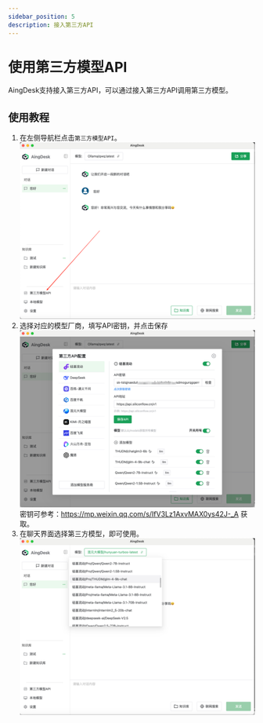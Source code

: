 ```yaml
---
sidebar_position: 5
description: 接入第三方API
---
```

# 使用第三方模型API
AingDesk支持接入第三方API，可以通过接入第三方API调用第三方模型。

## 使用教程
1. 在左侧导航栏点击`第三方模型API`。
![导航栏](img/thirdapi1.png)
2. 选择对应的模型厂商，填写API密钥，并点击保存
![填写API密钥](img/thirdapi2.png)
密钥可参考：https://mp.weixin.qq.com/s/IfV3Lz1AxvMAX0ys42J-_A 获取。
3. 在聊天界面选择第三方模型，即可使用。
![聊天界面](img/thirdapi3.png)